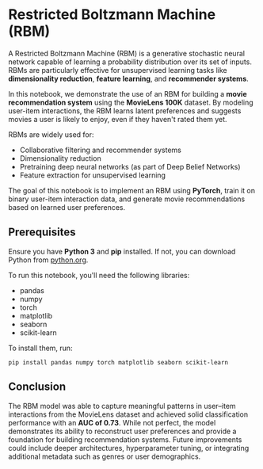 # Restricted Boltzmann Machine (RBM)

A Restricted Boltzmann Machine (RBM) is a generative stochastic neural network capable of learning a probability distribution over its set of inputs. RBMs are particularly effective for unsupervised learning tasks like **dimensionality reduction**, **feature learning**, and **recommender systems**.

In this notebook, we demonstrate the use of an RBM for building a **movie recommendation system** using the **MovieLens 100K** dataset. By modeling user-item interactions, the RBM learns latent preferences and suggests movies a user is likely to enjoy, even if they haven't rated them yet.

RBMs are widely used for:
- Collaborative filtering and recommender systems
- Dimensionality reduction
- Pretraining deep neural networks (as part of Deep Belief Networks)
- Feature extraction for unsupervised learning

The goal of this notebook is to implement an RBM using **PyTorch**, train it on binary user-item interaction data, and generate movie recommendations based on learned user preferences.

## Prerequisites

Ensure you have **Python 3** and **pip** installed. If not, you can download Python from [python.org](https://www.python.org/).

To run this notebook, you'll need the following libraries:
- pandas
- numpy
- torch
- matplotlib
- seaborn
- scikit-learn

To install them, run:
```
pip install pandas numpy torch matplotlib seaborn scikit-learn
```

## Conclusion

The RBM model was able to capture meaningful patterns in user–item interactions from the MovieLens dataset and achieved solid classification performance with an **AUC of 0.73**. While not perfect, the model demonstrates its ability to reconstruct user preferences and provide a foundation for building recommendation systems. Future improvements could include deeper architectures, hyperparameter tuning, or integrating additional metadata such as genres or user demographics.
